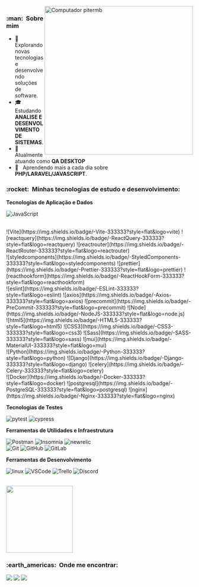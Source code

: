 
<img src="https://raw.githubusercontent.com/MicaelliMedeiros/micaellimedeiros/master/image/computer-illustration.png" min-width="400px" max-width="400px" width="400px" align="right" alt="Computador pitermb">

<h3> :man: &nbsp;Sobre mim</h3>

- 🤔 &nbsp; Explorando novas tecnologias e desenvolvendo soluções de software.
- 🎓 &nbsp; Estudando **ANALISE E DESENVOLVIMENTO DE SISTEMAS**.
- 💼 &nbsp; Atualmente atuando como **QA DESKTOP**
- 🌱 &nbsp; Aprendendo mais a cada dia sobre <br/> **PHP/LARAVEL/JAVASCRIPT**.

<h3> :rocket: &nbsp;Minhas tecnologias de estudo e desenvolvimento:</h3>

**Tecnologias de Aplicação e Dados**
  
  ![JavaScript](https://img.shields.io/badge/-JavaScript-333333?style=flat&logo=javascript)
   
  <br/>
  ![Vite](https://img.shields.io/badge/-Vite-333333?style=flat&logo=vite)
  ![reactquery](https://img.shields.io/badge/-ReactQuery-333333?style=flat&logo=reactquery)
  ![reactrouter](https://img.shields.io/badge/-ReactRouter-333333?style=flat&logo=reactrouter)
  <br/>
  ![styledcomponents](https://img.shields.io/badge/-StyledComponents-333333?style=flat&logo=styledcomponents)
  ![prettier](https://img.shields.io/badge/-Prettier-333333?style=flat&logo=prettier)
  ![reacthookform](https://img.shields.io/badge/-ReactHookForm-333333?style=flat&logo=reacthookform)
  <br/>
  ![eslint](https://img.shields.io/badge/-ESLint-333333?style=flat&logo=eslint)
  ![axios](https://img.shields.io/badge/-Axios-333333?style=flat&logo=axios)
  ![precommit](https://img.shields.io/badge/-PreCommit-333333?style=flat&logo=precommit)
  ![Node](https://img.shields.io/badge/-NodeJS-333333?style=flat&logo=node.js)
  <br/>
  ![html5](https://img.shields.io/badge/-HTML5-333333?style=flat&logo=html5)
  ![CSS3](https://img.shields.io/badge/-CSS3-333333?style=flat&logo=css3)
  ![Sass](https://img.shields.io/badge/-SASS-333333?style=flat&logo=sass)
  ![mui](https://img.shields.io/badge/-MaterialUI-333333?style=flat&logo=mui)
  <br/>
  ![Python](https://img.shields.io/badge/-Python-333333?style=flat&logo=python)
  ![Django](https://img.shields.io/badge/-Django-333333?style=flat&logo=django)
  ![celery](https://img.shields.io/badge/-Celery-333333?style=flat&logo=celery)
  <br/>
  ![Docker](https://img.shields.io/badge/-Docker-333333?style=flat&logo=docker)
  ![postgresql](https://img.shields.io/badge/-PostgreSQL-333333?style=flat&logo=postgresql)
  ![nginx](https://img.shields.io/badge/-Nginx-333333?style=flat&logo=nginx)

**Tecnologias de Testes**

  ![pytest](https://img.shields.io/badge/-Pytest-333333?style=flat&logo=pytest)
  ![cypress](https://img.shields.io/badge/-Cypress-333333?style=flat&logo=cypress)
 
**Ferramentas de Utilidades e Infraestrutura**

  ![Postman](https://img.shields.io/badge/-Postman-333333?style=flat&logo=postman)
  ![Insomnia](https://img.shields.io/badge/-Insomnia-333333?style=flat&logo=insomnia)
  ![newrelic](https://img.shields.io/badge/-NewRelic-333333?style=flat&logo=newrelic)
  <br/>
  ![Git](https://img.shields.io/badge/-Git-333333?style=flat&logo=git)
  ![GitHub](https://img.shields.io/badge/-GitHub-333333?style=flat&logo=github)
  ![GitLab](https://img.shields.io/badge/-GitLab-333333?style=flat&logo=gitlab)

**Ferramentas de Desenvolvimento**

  ![linux](https://img.shields.io/badge/-Linux-333333?style=flat&logo=linux&logoColor=007ACC)
  ![VSCode](https://img.shields.io/badge/-VSCode-333333?style=flat&logo=visual-studio-code&logoColor=007ACC)
  ![Trello](https://img.shields.io/badge/-Trello-333333?style=flat&logo=trello&logoColor=007ACC)
  ![Discord](https://img.shields.io/badge/-Discord-333333?style=flat&logo=discord&logoColor=007ACC)

<br/>

<a href="https://github.com/gpgermano">
  <img height="180em" src="https://github-readme-stats.vercel.app/api?username=pitermb&theme=dracula&show_icons=true" />
</a>

<br/>

<h3> :earth_americas: &nbsp;Onde me encontrar: </h3> 

<p align="left">
  <a href="mailto:guilhermepgermano@outlook.com" alt="Gmail">
  <img src="https://img.shields.io/badge/-Gmail-FF0000?style=flat-square&labelColor=FF0000&logo=gmail&logoColor=white&link=mailto:melobruner@gmail.com" /></a>

  <a href="https://www.linkedin.com/in/piter-merlo-bruner/" alt="Linkedin](https://www.linkedin.com/in/guilherme-germano-29a753223/)">
  <img src="https://img.shields.io/badge/-Linkedin-0e76a8?style=flat-square&logo=Linkedin&logoColor=white&link=https://www.linkedin.com/in/piter-merlo-bruner/](https://media.licdn.com/dms/image/D4D03AQG7nP2Kq15QsA/profile-displayphoto-shrink_200_200/0/1704800996583?e=2147483647&v=beta&t=NoZnuEAnI492MkdgvsUgXFW3FdLRUCbEsQMGuytGY8w)" /></a>

  <a href="https://api.whatsapp.com/send?phone=5547992422002](https://wa.me/5547992493265?text=Ola%2C%20prazer%20em%20conselho%2C%20sou%20apaixonado%20por%20c%C3%B3digo%20e%20inova%C3%A7%C3%A3o%2C%20estou%20sempre%20em%20busca%20de%20solu%C3%A7%C3%B5es%20criativas%20para%20desafios%20complexos%2C%20o%20que%20posso%20te%20ajudar%20%3F)" alt="WhatsApp">
  <img src="https://img.shields.io/badge/-WhatsApp-25d366?style=flat-square&labelColor=25d366&logo=whatsapp&logoColor=white&link=https://api.whatsapp.com/send?phone=5547992422002"/></a>

</p>  
